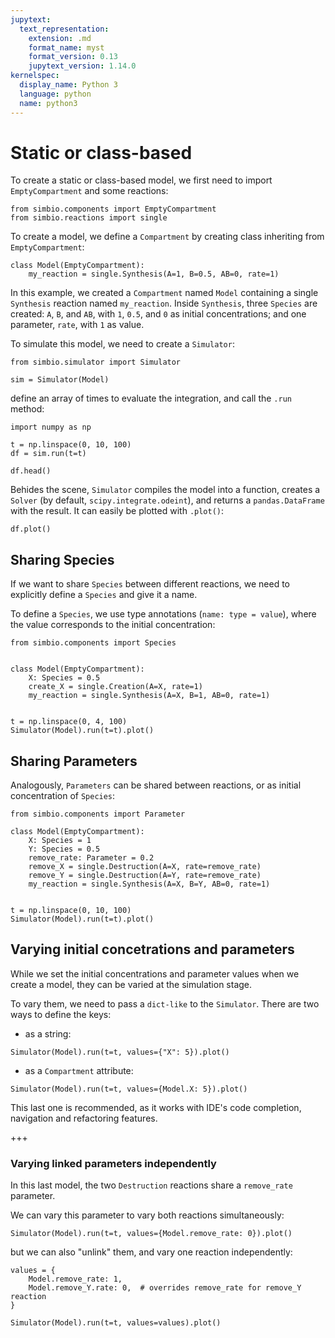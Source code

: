 ```yaml
---
jupytext:
  text_representation:
    extension: .md
    format_name: myst
    format_version: 0.13
    jupytext_version: 1.14.0
kernelspec:
  display_name: Python 3
  language: python
  name: python3
---
```


# Static or class-based

To create a static or class-based model,
we first need to import `EmptyCompartment`
and some reactions:

```{code-cell} ipython3
from simbio.components import EmptyCompartment
from simbio.reactions import single
```

To create a model,
we define a `Compartment` by creating class inheriting from `EmptyCompartment`:

```{code-cell} ipython3
class Model(EmptyCompartment):
    my_reaction = single.Synthesis(A=1, B=0.5, AB=0, rate=1)
```

In this example,
we created a `Compartment` named `Model`
containing a single `Synthesis` reaction named `my_reaction`.
Inside `Synthesis`,
three `Species` are created:
`A`, `B`, and `AB`,
with `1`, `0.5`, and `0` as initial concentrations;
and one parameter,
`rate`,
with `1` as value.

To simulate this model,
we need to create a `Simulator`:

```{code-cell} ipython3
from simbio.simulator import Simulator

sim = Simulator(Model)
```

define an array of times to evaluate the integration,
and call the `.run` method:

```{code-cell} ipython3
import numpy as np

t = np.linspace(0, 10, 100)
df = sim.run(t=t)

df.head()
```

Behides the scene,
`Simulator` compiles the model into a function,
creates a `Solver` (by default, `scipy.integrate.odeint`),
and returns a `pandas.DataFrame` with the result.
It can easily be plotted with `.plot()`:

```{code-cell} ipython3
df.plot()
```

## Sharing Species

If we want to share `Species` between different reactions,
we need to explicitly define a `Species`
and give it a name.

To define a `Species`,
we use type annotations
(`name: type = value`),
where the value corresponds to the initial concentration:

```{code-cell} ipython3
from simbio.components import Species


class Model(EmptyCompartment):
    X: Species = 0.5
    create_X = single.Creation(A=X, rate=1)
    my_reaction = single.Synthesis(A=X, B=1, AB=0, rate=1)


t = np.linspace(0, 4, 100)
Simulator(Model).run(t=t).plot()
```

## Sharing Parameters

Analogously,
`Parameters` can be shared between reactions,
or as initial concentration of `Species`:

```{code-cell} ipython3
from simbio.components import Parameter

class Model(EmptyCompartment):
    X: Species = 1
    Y: Species = 0.5
    remove_rate: Parameter = 0.2
    remove_X = single.Destruction(A=X, rate=remove_rate)
    remove_Y = single.Destruction(A=Y, rate=remove_rate)
    my_reaction = single.Synthesis(A=X, B=Y, AB=0, rate=1)


t = np.linspace(0, 10, 100)
Simulator(Model).run(t=t).plot()
```

## Varying initial concetrations and parameters

While we set the initial concentrations and parameter values when we create a model,
they can be varied at the simulation stage.

To vary them,
we need to pass a `dict-like` to the `Simulator`.
There are two ways to define the keys:

- as a string:

```{code-cell} ipython3
Simulator(Model).run(t=t, values={"X": 5}).plot()
```

- as a `Compartment` attribute:

```{code-cell} ipython3
Simulator(Model).run(t=t, values={Model.X: 5}).plot()
```

This last one is recommended,
as it works with IDE's code completion, navigation and refactoring features.

+++

### Varying linked parameters independently

In this last model,
the two `Destruction` reactions share a `remove_rate` parameter.

We can vary this parameter to vary both reactions simultaneously:

```{code-cell} ipython3
Simulator(Model).run(t=t, values={Model.remove_rate: 0}).plot()
```

but we can also "unlink" them,
and vary one reaction independently:

```{code-cell} ipython3
values = {
    Model.remove_rate: 1,
    Model.remove_Y.rate: 0,  # overrides remove_rate for remove_Y reaction
}

Simulator(Model).run(t=t, values=values).plot()
```
